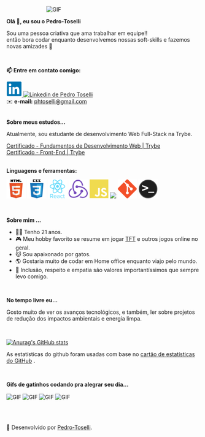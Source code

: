 <img align="right" alt="GIF" src="https://media.giphy.com/media/KzJkzjggfGN5Py6nkT/giphy.gif" width="400px"> <br>


<div>
  <p><strong>Olá 👋, eu sou o Pedro-Toselli</strong></p>
  <p> Sou uma pessoa criativa que ama trabalhar em equipe!! <br> então bora codar enquanto desenvolvemos nossas soft-skills e fazemos novas amizades 🙌 </p>
</div>

<br>

<div>
  <p><strong>📫 Entre em contato comigo:</strong></p>
  <a target="_blank" href="https://www.linkedin.com/in/pedrotoselli/" rel="nofollow">
   <img alt="LinkdeIn de Pedro Toselli" width="40px" src="https://raw.githubusercontent.com/devicons/devicon/master/icons/linkedin/linkedin-original.svg">
  </a>
  <a target="_blank" href="https://www.instagram.com/phtoselli/" rel="nofollow">
   <img alt="Linkedin de Pedro Toselli" width="40px" src="https://user-images.githubusercontent.com/73919445/119417237-c38b4780-bccb-11eb-8001-3e84505a84f5.png">
  </a>
  <br>
  ✉️ <strong>e-mail:</strong> <a href="mailto:phtoselli@gmail.com?Subject=Vim%20pelo%20seu%20github%20para%20te%20dizer%20...">phtoselli@gmail.com</a>
</div>

<br>

<div>
  <p> <strong>Sobre meus estudos...</strong></P>
  <p> Atualmente, sou estudante de desenvolvimento Web Full-Stack na Trybe. </p>
  <a target="_blank" href="https://drive.google.com/file/d/1J-r_RgoabvvtvuTyoCKAjBJBPXUHjJBB/view?usp=sharing">
    Certificado - Fundamentos de Desenvolvimento Web | Trybe
  </a>
  <br>
  <a target="_blank" href="https://drive.google.com/file/d/1IYLdaa5c5Yx35Ooe7ZMKXhDUt9mSr685/view?usp=sharing">
    Certificado - Front-End | Trybe
  </a>
</div>

<br>  

<div>
  <p><strong>Linguagens e ferramentas: </strong></p>
<p>
  <img width="50px" src="https://raw.githubusercontent.com/devicons/devicon/master/icons/html5/html5-original-wordmark.svg" />
  <img width="50px" src="https://raw.githubusercontent.com/devicons/devicon/master/icons/css3/css3-original-wordmark.svg" />
  <img width="50px" src="https://raw.githubusercontent.com/devicons/devicon/master/icons/react/react-original-wordmark.svg" />
  <img width="50px" src="https://raw.githubusercontent.com/devicons/devicon/master/icons/redux/redux-original.svg" />
  <img width="50px" src="https://raw.githubusercontent.com/devicons/devicon/master/icons/javascript/javascript-plain.svg" />
  <img width="50px" src="https://pics.freeicons.io/uploads/icons/png/5894313931548218185-512.png" />
<!--   <img width="50px" src="https://cdn.jsdelivr.net/gh/devicons/devicon/icons/mysql/mysql-original-wordmark.svg" /> -->
<!--  <img width="50px" src="https://cdn.jsdelivr.net/gh/devicons/devicon/icons/mongodb/mongodb-original-wordmark.svg" /> -->
<!--   <img width="50px" src="https://cdn.jsdelivr.net/gh/devicons/devicon/icons/nodejs/nodejs-original-wordmark.svg" /> -->
  <img width="50px" src="https://raw.githubusercontent.com/devicons/devicon/master/icons/git/git-original.svg" />
  <img width="50px" src="https://raw.githubusercontent.com/github/explore/80688e429a7d4ef2fca1e82350fe8e3517d3494d/topics/terminal/terminal.png" />
</p>
</div>

<br>

<div>
  <p><strong>Sobre mim ...</strong></p>
  <ul>
    <li>🙇‍♂️ Tenho 21 anos. </li>
    <li>🎮 Meu hobby favorito se resume em jogar <a href="https://teamfighttactics.leagueoflegends.com/pt-br/">TFT</a> e outros jogos online no geral. </li>
   <li>🐱 Sou apaixonado por gatos. </li>
    <li>🌎 Gostaria muito de codar em Home office enquanto viajo pelo mundo. </li>
    <li>💁 Inclusão, respeito e empatia são valores importantíssimos que sempre levo comigo.</li>
  </ul>
</div>

<br>

<div>
  <p><strong>No tempo livre eu...</strong></p>
  <p>Gosto muito de ver os avanços tecnológicos, e também, ler sobre projetos de redução dos impactos ambientais e energia limpa.</p>
</div>

<br>


[![Anurag's GitHub stats](https://github-readme-stats.vercel.app/api?username=Pedro-Toselli&show_icons=true)](https://github.com/Pedro-Toselli/github-readme-stats)

As estatísticas do github foram usadas com base no <a target="_blank" href="https://github.com/anuraghazra/github-readme-stats">cartão de estatísticas do GitHub</a> .

<br>

<p><strong>Gifs de gatinhos codando pra alegrar seu dia...</strong></p>
<p>
  <img align="center" alt="GIF" src="https://media.giphy.com/media/LWJ7cKyiWPCnVyuAhT/giphy.gif" width="80px">
  <img align="center" alt="GIF" src="https://media.giphy.com/media/maNB0qAiRVAty/giphy.gif" width="80px">
  <img align="center" alt="GIF" src="https://media.giphy.com/media/unQ3IJU2RG7DO/giphy.gif" width="80px">
  <img align="center" alt="GIF" src="https://media.giphy.com/media/905GG7MjDw61q/giphy.gif" width="80px">
</p>

<br>

<br>

🥇 Desenvolvido por <a href="https://github.com/Pedro-Toselli" >Pedro-Toselli</a>.

